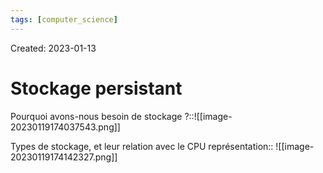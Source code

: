 ```yaml
---
tags: [computer_science] 
---
```

Created: 2023-01-13

# Stockage persistant

Pourquoi avons-nous besoin de stockage ?::![[image-20230119174037543.png]]

Types de stockage, et leur relation avec le CPU représentation:: ![[image-20230119174142327.png]]





